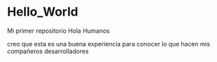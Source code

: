 # Hello_World
Mi primer repositorio 
Hola Humanos 

creo que esta es una buena experiencia para conocer lo que hacen mis compañeros desarrolladores
